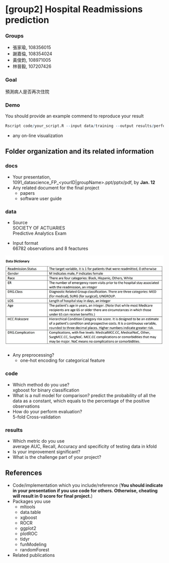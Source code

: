 # [group2] Hospital Readmissions prediction

### Groups
* 張家瑜, 108356015
* 謝嘉倫, 108354024
* 黃俊鈞, 108971005
* 林晉毅, 107207426

### Goal
預測病人是否再次住院





### Demo 
You should provide an example commend to reproduce your result
```R
Rscript code/your_script.R --input data/training --output results/performance.tsv
```
* any on-line visualization

## Folder organization and its related information

### docs
* Your presentation, 1091_datascience_FP_<yourID|groupName>.ppt/pptx/pdf, by **Jan. 12**
* Any related document for the final project
  * papers
  * software user guide

### data

* Source <br>
SOCIETY OF ACTUARIES<br>Predictive Analytics Exam
  

* Input format <br>
66782 observations and 8 feactures

![](https://github.com/1091-datascience/finalproject-group2/blob/master/features.jpg)
  
* Any preprocessing?
  * one-hot encoding for categorical feature

### code

* Which method do you use? <br>
xgboost for binary classification  
* What is a null model for comparison?
predict the probability of all the data as a constant, which equals to the percentage of the positive observations 
* How do your perform evaluation? <br>
5-fold Cross-validation
### results

* Which metric do you use <br>
average AUC, Recall, Accuracy and specificity of testing data in kfold
* Is your improvement significant?
* What is the challenge part of your project? 

## References
* Code/implementation which you include/reference (__You should indicate in your presentation if you use code for others. Otherwise, cheating will result in 0 score for final project.__)
* Packages you use
  * mltools
  * data.table
  * xgboost
  * ROCR
  * ggplot2
  * plotROC
  * tidyr
  * funModeling
  * randomForest
* Related publications


